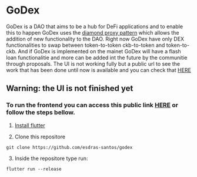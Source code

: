 # GoDex

GoDex is a DAO that aims to be a hub for DeFi applications and to enable this to happen GoDex uses the [diamond proxy pattern](https://eips.ethereum.org/EIPS/eip-2535#diamond-interface)
which allows the addition of new functionality to the DAO. Right now GoDex have only DEX functionalities to swap between token-to-token ckb-to-token and token-to-ckb.
And if GoDex is implemented on the mainet GoDex will have a flash loan functionalitie and more can be added int the future by the communitie through proposals. The UI is not working fully but a public url to see the work that has been done until now is available and you can check that [HERE](https://esdras-santos.github.io/godefi/#/)

## Warning: the UI is not finished yet

### To run the frontend you can access this public link [HERE](https://esdras-santos.github.io/godefi/#/) or follow the steps bellow.

1. [Install flutter](https://docs.flutter.dev/get-started/install)

2. Clone this repositore

```shell
git clone https://github.com/esdras-santos/godex
```

3. Inside the repositore type run: 
```shell
flutter run --release
```



